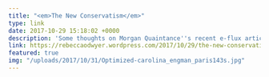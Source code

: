 ```yaml
---
title: "<em>The New Conservatism</em>"
type: link
date: 2017-10-29 15:18:02 +0000
description: 'Some thoughts on Morgan Quaintance''s recent e-flux article (blog). '
link: https://rebeccaodwyer.wordpress.com/2017/10/29/the-new-conservatism/
featured: true
img: "/uploads/2017/10/31/Optimized-carolina_engman_paris143s.jpg"
---
```

